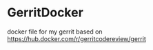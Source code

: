 # GerritDocker
docker file for my gerrit based on https://hub.docker.com/r/gerritcodereview/gerrit

